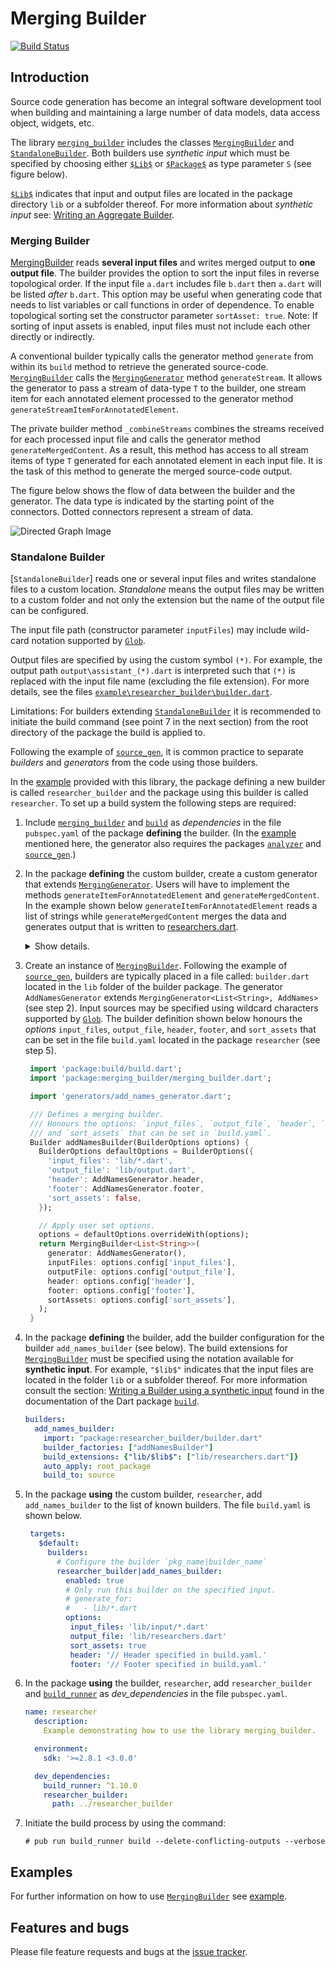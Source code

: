 
# Merging Builder
[![Build Status](https://travis-ci.com/simphotonics/merging_builder.svg?branch=master)](https://travis-ci.com/simphotonics/merging_builder)


## Introduction

Source code generation has become an integral software development tool when building and maintaining a large number of data models, data access object, widgets, etc.

The library [`merging_builder`][merging_builder] includes the classes
[`MergingBuilder`][MergingBuilder] and [`StandaloneBuilder`][StandaloneBuilder]. Both builders use *synthetic input* which must be specified
by choosing either [`$Lib$`][$Lib$] or [`$Package$`][$Package$] as type parameter `S` (see figure below).

[`$Lib$`][$Lib$] indicates that input and output files are located in the package directory `lib` or a subfolder thereof. For more information
about *synthetic input* see:
[Writing an Aggregate Builder](https://github.com/dart-lang/build/blob/master/docs/writing_an_aggregate_builder.md#writing-the-builder-using-a-synthetic-input).

### Merging Builder

[MergingBuilder] reads **several input files** and writes merged output to **one output file**.
The builder provides the option to sort the input files in reverse topological order. If the input file `a.dart` includes file `b.dart` then `a.dart` will be listed *after* `b.dart`. This option may be useful when
generating code that needs to list variables or call functions in order of dependence. To enable topological sorting set the constructor parameter `sortAsset: true`. Note: If sorting of input assets is enabled, input files must not include each other directly or indirectly.

A conventional builder typically calls the generator method `generate` from within its `build` method to retrieve the generated source-code. [`MergingBuilder`][MergingBuilder] calls the [`MergingGenerator`][MergingGenerator] method `generateStream`. It allows the generator to pass a stream of data-type `T` to the builder, one stream item for each annotated element processed to the generator method `generateStreamItemForAnnotatedElement`.

The private builder method `_combineStreams` combines the streams received for each processed input file and calls the generator method `generateMergedContent`. As a result, this method has access to all stream items of type `T` generated for each annotated element in each input file. It is the task of this method to generate the merged source-code output.

The figure below shows the flow of data between the builder and the generator. The data type is indicated by the starting point of the connectors. Dotted connectors represent a stream of data.


![Directed Graph Image](https://raw.githubusercontent.com/simphotonics/merging_builder/master/images/merging_builder.svg?sanitize=true)

### Standalone Builder

[`StandaloneBuilder`] reads one or several input files and writes standalone files to a custom location.
*Standalone* means the output files may be written to a custom folder and not only the extension but the
name of the output file can be configured.

The input file path (constructor parameter `inputFiles`) may include
wild-card notation supported by [`Glob`][Glob].

Output files are specified by using the custom symbol
`(*)`. For example, the output path `output\assistant_(*).dart` is interpreted such that `(*)` is replaced with the input file name (excluding the file extension). For more details, see the files [`example\researcher_builder\builder.dart`][builder.dart].

Limitations: For builders extending [`StandaloneBuilder`][StandaloneBuilder] it is recommended to initiate the build command (see point 7 in the next section) from the root directory of the package the build is applied to.

Following the example of [`source_gen`][source_gen], it is common practice to separate *builders* and *generators* from the code using those builders.

In the [example] provided with this library, the package defining a new builder is called `researcher_builder` and the package using this builder is called `researcher`. To set up a build system the following steps are required:

1. Include [`merging_builder`][merging_builder] and [`build`][build] as *dependencies* in the file `pubspec.yaml` of the package **defining** the builder. (In the [example] mentioned here, the generator also requires the packages [`analyzer`][analyzer] and [`source_gen`][source_gen].)

2. In the package **defining** the custom builder, create a custom generator that extends [`MergingGenerator`][MergingGenerator]. Users will have to implement the methods `generateItemForAnnotatedElement` and `generateMergedContent`. In the example shown below `generateItemForAnnotatedElement` reads a list of strings while `generateMergedContent` merges the data and generates output that is written to [researchers.dart].
   <details> <summary> Show details. </summary>

    ```Dart
    import 'dart:async';
    import 'package:analyzer/dart/element/element.dart';
    import 'package:build/src/builder/build_step.dart';
    import 'package:merging_builder/merging_builder.dart';
    import 'package:merging_builder/src/annotations/add_names.dart';
    import 'package:source_gen/source_gen.dart';
    import 'package:quote_buffer/quote_buffer.dart';

    /// Reads numbers from annotated classes and emits the sum.
    class AddNamesGenerator extends MergingGenerator<List<String>, AddNames> {
      /// Portion of source code included at the top of the generated file.
      /// Should be specified as header when constructing the merging builder.
      static String get header {
        return '/// Added names.';
      }

      /// Portion of source code included at the very bottom of the generated file.
      /// Should be specified as [footer] when constructing the merging builder.
      static String get footer {
        return '/// This is the footer.';
      }

      @override
      List<String> generateStreamItemForAnnotatedElement(
        Element element,
        ConstantReader annotation,
        BuildStep buildStep,
      ) {
        final List<String> result = [];
        if (element is ClassElement) {
          final nameObjects =
              element.getField('names')?.computeConstantValue()?.toListValue();
          if (nameObjects != null) {
            for (final nameObj in nameObjects) {
              result.add(nameObj.toStringValue());
            }
            return result;
          }
        }
        return null;
      }

      /// Returns merged content.
      @override
      FutureOr<String> generateMergedContent(Stream<List<String>> stream) async {
        final b = QuoteBuffer();
        int i = 0;
        final List<List<String>> allNames = [];
        // Iterate over stream:
        await for (final names in stream) {
          b.write('final name$i = [');
          b.writelnAllQ(names, separator2: ',');
          b.writeln('];');
          ++i;
          allNames.add(names);
        }

        b.writeln('');
        b.writeln('final List<List<String>> names = [');
        for (var names in allNames) {
          b.writeln('  [');
          b.writelnAllQ(names, separator2: ',');
          b.writeln('  ],');
        }
        b.writeln('];');
        return b.toString();
      }
    }
    ```

   </details>

3. Create an instance of [`MergingBuilder`][MergingBuilder]. Following the example of [`source_gen`][source_gen], builders are typically placed in a file called: `builder.dart` located in the `lib` folder of the builder package. The generator `AddNamesGenerator` extends `MergingGenerator<List<String>, AddNames>` (see step 2). Input sources may be specified using wildcard characters supported by [`Glob`][Glob]. The builder definition shown below honours the *options* `input_files`, `output_file`, `header`, `footer`,
and `sort_assets` that can be set in the file `build.yaml` located in the package `researcher` (see step 5).

    ```Dart
     import 'package:build/build.dart';
     import 'package:merging_builder/merging_builder.dart';

     import 'generators/add_names_generator.dart';

     /// Defines a merging builder.
     /// Honours the options: `input_files`, `output_file`, `header`, `footer`,
     /// and `sort_assets` that can be set in `build.yaml`.
     Builder addNamesBuilder(BuilderOptions options) {
       BuilderOptions defaultOptions = BuilderOptions({
         'input_files': 'lib/*.dart',
         'output_file': 'lib/output.dart',
         'header': AddNamesGenerator.header,
         'footer': AddNamesGenerator.footer,
         'sort_assets': false,
       });

       // Apply user set options.
       options = defaultOptions.overrideWith(options);
       return MergingBuilder<List<String>>(
         generator: AddNamesGenerator(),
         inputFiles: options.config['input_files'],
         outputFile: options.config['output_file'],
         header: options.config['header'],
         footer: options.config['footer'],
         sortAssets: options.config['sort_assets'],
       );
     }
    ```

4. In the package **defining** the builder, add the builder configuration for the builder `add_names_builder` (see below). The build extensions for
[`MergingBuilder`][MergingBuilder] must be specified using the notation available for **synthetic input**. For example, `"$lib$"` indicates that the
input files are located in the folder `lib` or a subfolder thereof.
For more information consult the section: [Writing a Builder using a synthetic input]
found in the documentation of the Dart package [`build`][build].

    ```Yaml
    builders:
      add_names_builder:
        import: "package:researcher_builder/builder.dart"
        builder_factories: ["addNamesBuilder"]
        build_extensions: {"lib/$lib$": ["lib/researchers.dart"]}
        auto_apply: root_package
        build_to: source
    ```

5. In the package **using** the custom builder, `researcher`, add `add_names_builder` to the list of known builders. The file `build.yaml` is shown below.

    ```Yaml
     targets:
       $default:
         builders:
           # Configure the builder `pkg_name|builder_name`
           researcher_builder|add_names_builder:
             enabled: true
             # Only run this builder on the specified input.
             # generate_for:
             #   - lib/*.dart
             options:
              input_files: 'lib/input/*.dart'
              output_file: 'lib/researchers.dart'
              sort_assets: true
              header: '// Header specified in build.yaml.'
              footer: '// Footer specified in build.yaml.'
    ```

6. In the package **using** the builder, `researcher`, add `researcher_builder` and [`build_runner`][build_runner] as *dev_dependencies* in the file `pubspec.yaml`.

    ```Yaml
    name: researcher
      description:
        Example demonstrating how to use the library merging_builder.

      environment:
        sdk: '>=2.8.1 <3.0.0'

      dev_dependencies:
        build_runner: ^1.10.0
        researcher_builder:
          path: ../researcher_builder
    ```

7. Initiate the build process by using the command:
   ```console
   # pub run build_runner build --delete-conflicting-outputs --verbose
   ```

## Examples

For further information on how to use [`MergingBuilder`][MergingBuilder] see [example].

## Features and bugs

Please file feature requests and bugs at the [issue tracker].

[issue tracker]: https://github.com/simphotonics/generic_reader/issues

[analyzer]: https://pub.dev/packages/analyzer

[build]: https://pub.dev/packages/build

[build_runner]: https://pub.dev/packages/build_runner

[builder.dart]: https://github.com/simphotonics/merging_builder/blob/master/example/researcher_builder/lib/builder.dart

[example]: example

[Generator]: https://pub.dev/documentation/source_gen/latest/source_gen/Generator-class.html

[GeneratorForAnnotation]: https://pub.dev/documentation/source_gen/latest/source_gen/GeneratorForAnnotation-class.html

[Glob]: https://pub.dev/packages/glob

[$Lib$]: https://pub.dev/documentation/merging_builder/latest/merging_builder/$Lib$-class.html

[MergingBuilder]: https://pub.dev/documentation/merging_builder/latest/merging_builder/MergingBuilder-class.html

[merging_builder]: https://pub.dev/packages/merging_builder

[MergingGenerator]: https://pub.dev/documentation/merging_builder/latest/merging_builder/MergingGenerator-class.html

[$Package$]: https://pub.dev/documentation/merging_builder/latest/merging_builder/$Package$-class.html

[researchers.dart]: https://github.com/simphotonics/merging_builder/blob/master/example/researcher/lib/researchers.dart

[source_gen]: https://pub.dev/packages/source_gen

[source_gen_test]: https://pub.dev/packages/source_gen_test

[StandaloneBuilder]: https://pub.dev/documentation/merging_builder/latest/merging_builder/StandaloneBuilder-class.html

[Writing a Builder using a synthetic input]: https://github.com/dart-lang/build/blob/master/docs/writing_an_aggregate_builder.md#writing-the-builder-using-a-synthetic-input
